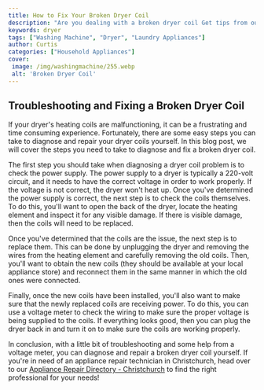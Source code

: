 ```yaml
---
title: How to Fix Your Broken Dryer Coil
description: "Are you dealing with a broken dryer coil Get tips from our latest blog post on how to fix it and get your dryer back to its best working condition"
keywords: dryer
tags: ["Washing Machine", "Dryer", "Laundry Appliances"]
author: Curtis
categories: ["Household Appliances"]
cover: 
 image: /img/washingmachine/255.webp
 alt: 'Broken Dryer Coil'
---
```

## Troubleshooting and Fixing a Broken Dryer Coil

If your dryer's heating coils are malfunctioning, it can be a frustrating and time consuming experience. Fortunately, there are some easy steps you can take to diagnose and repair your dryer coils yourself. In this blog post, we will cover the steps you need to take to diagnose and fix a broken dryer coil. 

The first step you should take when diagnosing a dryer coil problem is to check the power supply. The power supply to a dryer is typically a 220-volt circuit, and it needs to have the correct voltage in order to work properly. If the voltage is not correct, the dryer won't heat up. Once you've determined the power supply is correct, the next step is to check the coils themselves. To do this, you'll want to open the back of the dryer, locate the heating element and inspect it for any visible damage. If there is visible damage, then the coils will need to be replaced. 

Once you've determined that the coils are the issue, the next step is to replace them. This can be done by unplugging the dryer and removing the wires from the heating element and carefully removing the old coils. Then, you'll want to obtain the new coils (they should be available at your local appliance store) and reconnect them in the same manner in which the old ones were connected. 

Finally, once the new coils have been installed, you'll also want to make sure that the newly replaced coils are receiving power. To do this, you can use a voltage meter to check the wiring to make sure the proper voltage is being supplied to the coils. If everything looks good, then you can plug the dryer back in and turn it on to make sure the coils are working properly. 

In conclusion, with a little bit of troubleshooting and some help from a voltage meter, you can diagnose and repair a broken dryer coil yourself. If you're in need of an appliance repair technician in Christchurch, head over to our [Appliance Repair Directory - Christchurch](./pages/appliance-repair-technicians/new-zealand/christchurch) to find the right professional for your needs!
